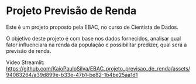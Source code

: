 # Projeto Previsão de Renda

Este é um projeto proposto pela EBAC, no curso de Cientista de Dados.

O objetivo deste projeto é com base nos dados fornecidos, analisar qual fator influenciara na renda da população e possibilitar predizer, qual será a previsão de renda.

Video Streamlit:
https://github.com/KaioPauloSilva/EBAC_projeto_previsao_de_renda/assets/94083264/a39d899e-b33e-47b1-be82-1b4be25aa1d1


